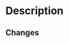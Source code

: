 # Description

<!-- Add a brief description of what this PR is doing -->

## Changes

<!--
List the changes made in this PR
-->

